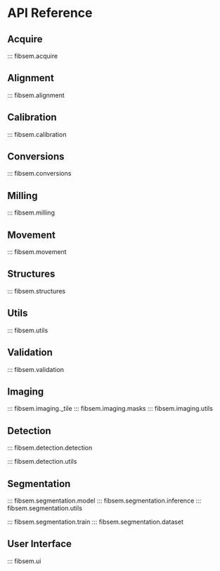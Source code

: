 
# API Reference


## Acquire

::: fibsem.acquire

## Alignment

::: fibsem.alignment

## Calibration

::: fibsem.calibration

## Conversions

::: fibsem.conversions

## Milling

::: fibsem.milling

## Movement

::: fibsem.movement

## Structures

::: fibsem.structures

## Utils

::: fibsem.utils

## Validation

::: fibsem.validation

## Imaging

::: fibsem.imaging._tile
::: fibsem.imaging.masks
::: fibsem.imaging.utils

## Detection

::: fibsem.detection.detection

::: fibsem.detection.utils

## Segmentation

::: fibsem.segmentation.model
::: fibsem.segmentation.inference
::: fibsem.segmentation.utils
<!-- ::: fibsem.segementation.nnunet_model -->
<!-- ::: fibsem.segementation.onnx_model -->

::: fibsem.segmentation.train
::: fibsem.segmentation.dataset

## User Interface

::: fibsem.ui